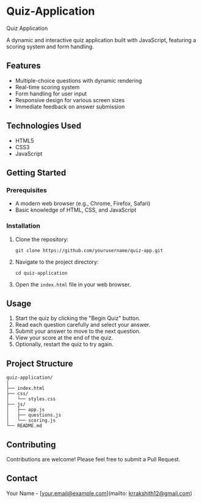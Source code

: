 # Quiz-Application
Quiz Application

A dynamic and interactive quiz application built with JavaScript, featuring a scoring system and form handling.

## Features

- Multiple-choice questions with dynamic rendering
- Real-time scoring system
- Form handling for user input
- Responsive design for various screen sizes
- Immediate feedback on answer submission

## Technologies Used

- HTML5
- CSS3
- JavaScript 

## Getting Started

### Prerequisites

- A modern web browser (e.g., Chrome, Firefox, Safari)
- Basic knowledge of HTML, CSS, and JavaScript

### Installation

1. Clone the repository:
   ```
   git clone https://github.com/yourusername/quiz-app.git
   ```

2. Navigate to the project directory:
   ```
   cd quiz-application
   ```

3. Open the `index.html` file in your web browser.

## Usage

1. Start the quiz by clicking the "Begin Quiz" button.
2. Read each question carefully and select your answer.
3. Submit your answer to move to the next question.
4. View your score at the end of the quiz.
5. Optionally, restart the quiz to try again.

## Project Structure

```
quiz-application/
│
├── index.html
├── css/
│   └── styles.css
├── js/
│   ├── app.js
│   ├── questions.js
│   └── scoring.js
└── README.md
```
## Contributing

Contributions are welcome! Please feel free to submit a Pull Request.

## Contact

Your Name - [your.email@example.com](mailto: krrakshith12@gmail.com)
